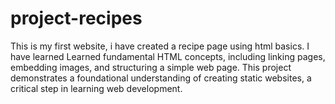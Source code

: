 # project-recipes
This is my first website, i have created a recipe page using html basics. I have learned Learned fundamental HTML concepts, including linking pages, embedding images, and structuring a simple web page.
This project demonstrates a foundational understanding of creating 
static websites, a critical step in learning web development. 
